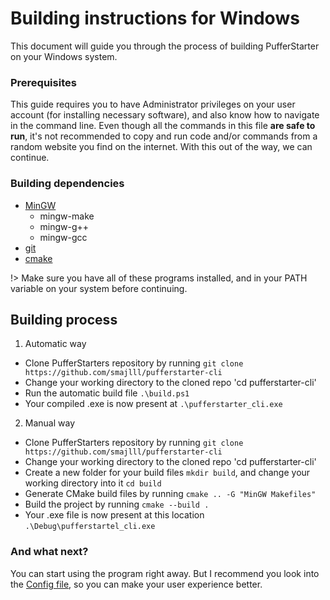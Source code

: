 # Building instructions for Windows
This document will guide you through the process of building PufferStarter on your Windows system.

### Prerequisites
This guide requires you to have Administrator privileges on your user account (for installing necessary software), and also know how to navigate in the command line. Even though all the commands in this file ****are safe to run****, it's not recommended to copy and run code and/or commands from a random website you find on the internet. With this out of the way, we can continue.

### Building dependencies
- [MinGW](https://sourceforge.net/projects/mingw/)
  - mingw-make
  - mingw-g++
  - mingw-gcc
- [git](https://git-scm.com/)
- [cmake](https://cmake.org/)

!> Make sure you have all of these programs installed, and in your PATH variable on your system before continuing.

## Building process
1) Automatic way
- Clone PufferStarters repository by running `git clone https://github.com/smajlll/pufferstarter-cli`
- Change your working directory to the cloned repo 'cd pufferstarter-cli'
- Run the automatic build file `.\build.ps1`
- Your compiled .exe is now present at `.\pufferstarter_cli.exe`
2) Manual way
- Clone PufferStarters repository by running `git clone https://github.com/smajlll/pufferstarter-cli`
- Change your working directory to the cloned repo 'cd pufferstarter-cli'
- Create a new folder for your build files `mkdir build`, and change your working directory into it `cd build`
- Generate CMake build files by running `cmake .. -G "MinGW Makefiles"`
- Build the project by running `cmake --build .`
- Your .exe file is now present at this location `.\Debug\pufferstartel_cli.exe`

### And what next?
You can start using the program right away. But I recommend you look into the [Config file](../Configuration/configuration-file.md), so you can make your user experience better.
